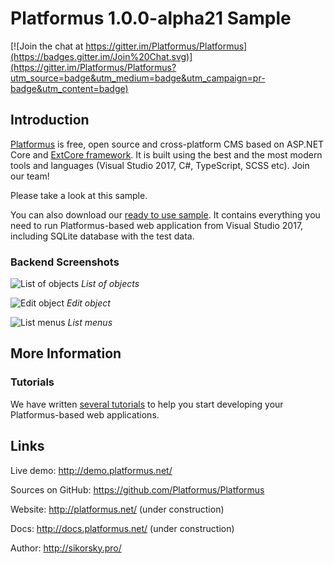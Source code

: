 # Platformus 1.0.0-alpha21 Sample

[![Join the chat at https://gitter.im/Platformus/Platformus](https://badges.gitter.im/Join%20Chat.svg)](https://gitter.im/Platformus/Platformus?utm_source=badge&utm_medium=badge&utm_campaign=pr-badge&utm_content=badge)

## Introduction

[Platformus](https://github.com/Platformus/Platformus) is free, open source and cross-platform CMS
based on ASP.NET Core and [ExtCore framework](https://github.com/ExtCore/ExtCore). It is built using
the best and the most modern tools and languages (Visual Studio 2017, C#, TypeScript, SCSS etc).
Join our team!

Please take a look at this sample.

You can also download our [ready to use sample](http://platformus.net/files/Platformus-Sample-1.0.0-alpha21.zip).
It contains everything you need to run Platformus-based web application from Visual Studio 2017, including SQLite
database with the test data.

### Backend Screenshots

![List of objects](http://platformus.net/files/list_of_objects.png)
*List of objects*

![Edit object](http://platformus.net/files/edit_object.png)
*Edit object*

![List menus](http://platformus.net/files/list_menus.png)
*List menus*

## More Information

### Tutorials

We have written [several tutorials](http://docs.platformus.net/en/latest/getting_started/index.html)
to help you start developing your Platformus-based web applications.

## Links

Live demo: http://demo.platformus.net/

Sources on GitHub: https://github.com/Platformus/Platformus

Website: http://platformus.net/ (under construction)

Docs: http://docs.platformus.net/ (under construction)

Author: http://sikorsky.pro/